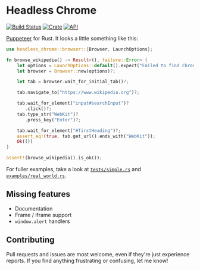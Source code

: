 # Headless Chrome
[![Build Status](https://travis-ci.com/atroche/rust-headless-chrome.svg?branch=master)](https://travis-ci.com/atroche/rust-headless-chrome)
[![Crate](https://img.shields.io/crates/v/headless_chrome.svg)](https://crates.io/crates/headless_chrome)
[![API](https://docs.rs/headless_chrome/badge.svg)](https://docs.rs/headless_chrome)

[Puppeteer](https://github.com/GoogleChrome/puppeteer) for Rust. It looks a little something like this:

```rust
use headless_chrome::browser::{Browser, LaunchOptions};

fn browse_wikipedia() -> Result<(), failure::Error> {
    let options = LaunchOptions::default().expect("Failed to find chrome");
    let browser = Browser::new(options)?;

    let tab = browser.wait_for_initial_tab()?;

    tab.navigate_to("https://www.wikipedia.org")?;

    tab.wait_for_element("input#searchInput")?
       .click()?;
    tab.type_str("WebKit")?
       .press_key("Enter")?;

    tab.wait_for_element("#firstHeading")?;
    assert_eq!(true, tab.get_url().ends_with("WebKit"));
    Ok(())
}

assert!(browse_wikipedia().is_ok());
```

For fuller examples, take a look at [`tests/simple.rs`](tests/simple.rs) and [`examples/real_world.rs`](examples/real_world.rs).

## Missing features
* Documentation
* Frame / iframe support
* `window.alert` handlers
## Contributing
Pull requests and issues are most welcome, even if they're just experience reports. If you find anything frustrating or confusing, let me know!

